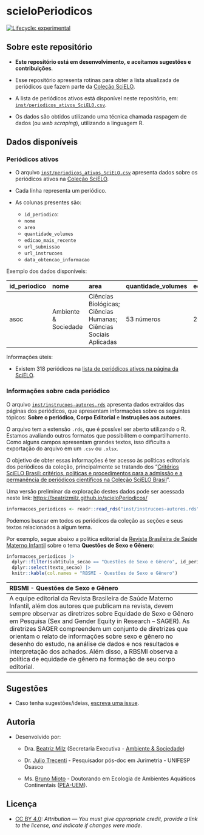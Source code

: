 
<!-- README.md is generated from README.Rmd. Please edit that file -->

# scieloPeriodicos

<!-- badges: start -->

[![Lifecycle:
experimental](https://img.shields.io/badge/lifecycle-experimental-orange.svg)](https://lifecycle.r-lib.org/articles/stages.html#experimental)
<!-- badges: end -->

## Sobre este repositório

- **Este repositório está em desenvolvimento, e aceitamos sugestões e
  contribuições**.

- Esse repositório apresenta rotinas para obter a lista atualizada de
  periódicos que fazem parte da [Coleção
  SciELO](https://www.scielo.br/journals/alpha?status=current).

- A lista de periódicos ativos está disponível neste repositório, em:
  [`inst/periodicos_ativos_SciELO.csv`](https://github.com/beatrizmilz/scieloPeriodicos/blob/main/inst/periodicos_ativos_SciELO.csv).

- Os dados são obtidos utilizando uma técnica chamada raspagem de dados
  (ou *web scraping*), utilizando a linguagem R.

## Dados disponíveis

### Periódicos ativos

- O arquivo
  [`inst/periodicos_ativos_SciELO.csv`](https://github.com/beatrizmilz/scieloPeriodicos/blob/main/inst/periodicos_ativos_SciELO.csv)
  apresenta dados sobre os periódicos ativos na [Coleção
  SciELO](https://www.scielo.br/journals/alpha?status=current).

- Cada linha representa um periódico.

- As colunas presentes são:

  - `id_periodico`:
  - `nome`
  - `area`
  - `quantidade_volumes`
  - `edicao_mais_recente`
  - `url_submissao`
  - `url_instrucoes`
  - `data_obtencao_informacao`

Exemplo dos dados disponíveis:

| id_periodico | nome                 | area                                                              | quantidade_volumes | edicao_mais_recente | url_submissao                                   | url_instrucoes                              | data_obtencao_informacao |
|:-------------|:---------------------|:------------------------------------------------------------------|:-------------------|:--------------------|:------------------------------------------------|:--------------------------------------------|:-------------------------|
| asoc         | Ambiente & Sociedade | Ciências Biológicas; Ciências Humanas; Ciências Sociais Aplicadas | 53 números         | 2023, Volume: 26    | <http://mc04.manuscriptcentral.com/asoc-scielo> | <https://www.scielo.br/journal/asoc/about/> | 2024-04-08               |

Informações úteis:

- Existem 318 periódicos na [lista de periódicos ativos na página da
  SciELO](https://www.scielo.br/journals/alpha?status=current).

### Informações sobre cada periódico

O arquivo
[`inst/instrucoes-autores.rds`](https://github.com/beatrizmilz/scieloPeriodicos/blob/main/inst/instrucoes-autores.rds)
apresenta dados extraídos das páginas dos periódicos, que apresentam
informações sobre os seguintes tópicos: **Sobre o periódico**, **Corpo
Editorial** e **Instruções aos autores**.

O arquivo tem a extensão `.rds`, que é possível ser aberto utilizando o
R. Estamos avaliando outros formatos que possibilitem o
compartilhamento. Como alguns campos apresentam grandes textos, isso
dificulta a exportação do arquivo em um `.csv` ou `.xlsx`.

O objetivo de obter essas informações é ter acesso às políticas
editoriais dos periódicos da coleção, principalmente se tratando dos
“[Critérios SciELO Brasil: critérios, políticas e procedimentos para a
admissão e a permanência de periódicos científicos na Coleção SciELO
Brasil](https://www.scielo.br/about/criterios-scielo-brasil)”.

Uma versão preliminar da exploração destes dados pode ser acessada neste
link: <https://beatrizmilz.github.io/scieloPeriodicos/>

``` r
informacoes_periodicos <- readr::read_rds("inst/instrucoes-autores.rds")
```

Podemos buscar em todos os periódicos da coleção as seções e seus textos
relacionados à algum tema.

Por exemplo, segue abaixo a política editorial da [Revista Brasileira de
Saúde Materno Infantil](https://www.scielo.br/journal/rbsmi/about/)
sobre o tema **Questões de Sexo e Gênero**:

``` r
informacoes_periodicos |> 
  dplyr::filter(subtitulo_secao == "Questões de Sexo e Gênero", id_periodico == "rbsmi") |>
  dplyr::select(texto_secao) |> 
  knitr::kable(col.names = "RBSMI - Questões de Sexo e Gênero")
```

| RBSMI - Questões de Sexo e Gênero                                                                                                                                                                                                                                                                                                                                                                                                                                                                                                                      |
|:-------------------------------------------------------------------------------------------------------------------------------------------------------------------------------------------------------------------------------------------------------------------------------------------------------------------------------------------------------------------------------------------------------------------------------------------------------------------------------------------------------------------------------------------------------|
| A equipe editorial da Revista Brasileira de Saúde Materno Infantil, além dos autores que publicam na revista, devem sempre observar as diretrizes sobre Equidade de Sexo e Gênero em Pesquisa (Sex and Gender Equity in Research – SAGER). As diretrizes SAGER compreendem um conjunto de diretrizes que orientam o relato de informações sobre sexo e gênero no desenho do estudo, na análise de dados e nos resultados e interpretação dos achados. Além disso, a RBSMI observa a política de equidade de gênero na formação de seu corpo editorial. |

## Sugestões

- Caso tenha sugestões/ideias, [escreva uma
  issue](https://github.com/beatrizmilz/scieloPeriodicos/issues/new).

## Autoria

- Desenvolvido por:

  - Dra. [Beatriz Milz](https://github.com/beatrizmilz) (Secretaria
    Executiva - [Ambiente & Sociedade](https://www.scielo.br/asoc))

  - Dr. [Julio Trecenti](https://github.com/jtrecenti) - Pesquisador
    pós-doc em Jurimetria - UNIFESP Osasco

  - Ms. [Bruno Mioto](https://github.com/brunomioto) - Doutorando em
    Ecologia de Ambientes Aquáticos Continentais
    ([PEA-UEM](https://www.pea.uem.br/)).

## Licença

- [CC BY 4.0](https://creativecommons.org/licenses/by/4.0/):
  *Attribution — You must give appropriate credit, provide a link to the
  license, and indicate if changes were made*.
